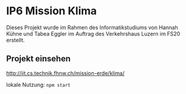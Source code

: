 # IP6 Mission Klima

Dieses Projekt wurde im Rahmen des Informatikstudiums von Hannah Kühne und Tabea Eggler im Auftrag des Verkehrshaus Luzern im FS20 erstellt.

## Projekt einsehen
http://iit.cs.technik.fhnw.ch/mission-erde/klima/

lokale Nutzung:
`npm start`
